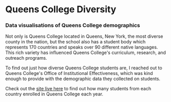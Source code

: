 # Queens College Diversity

### Data visualisations of Queens College demographics

Not only is Queens College located in Queens, New York, the most diverse county in the nation, but the school also has a student body which represents 170 countries and speaks over 90 different native languages. This rich variety has influenced Queens College's curriculum, research, and outreach programs.

To find out just how diverse Queens College students are, I reached out to Queens College's Office of Institutional Effectiveness, which was kind enough to provide with the demographic data they collected on students.

Check out the [site live here](http://markab4.github.io/QC-Diversity/index.html) to find out how many students from each country enrolled in Queens College each year.

